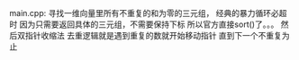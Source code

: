 main.cpp:
寻找一维向量里所有不重复的和为零的三元组，
经典的暴力循环必超时
因为只需要返回具体的三元组，不需要保持下标
所以官方直接sort()了。。。
然后双指针收缩法
去重逻辑就是遇到重复的数就开始移动指针
直到下一个不重复为止
